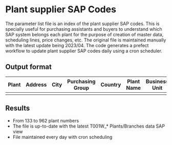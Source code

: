 # Plant supplier SAP Codes
The parameter list file is an index of the plant supplier SAP codes. This is specially useful for purchasing assistants and buyers to understand which SAP system belongs each plant for the purpose of creation of master data, scheduling lines, price changes, etc. The original file is maintained manually with the latest update being 2023/04. The code generates a prefect workflow to update plant supplier SAP codes daily using a cron scheduler.

## Output format

| Plant | Address | City | Purchasing Group | Country | Plant Name | Business Unit | SAPSYS |
|-------|---------|------|------------------|---------|------------|---------------|--------|
|       |         |      |                  |         |            |               |        |

## Results

- From 133 to 962 plant numbers
- The file is up-to-date with the latest T001W_* Plants/Branches data SAP view
- File maintained every day with cron scheduling
